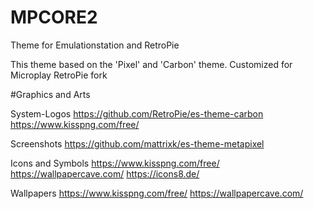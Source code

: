 # MPCORE2
Theme for Emulationstation and RetroPie


This theme based on the 'Pixel' and 'Carbon' theme.
Customized for Microplay RetroPie fork



#Graphics and Arts

System-Logos 
https://github.com/RetroPie/es-theme-carbon
https://www.kisspng.com/free/

Screenshots
https://github.com/mattrixk/es-theme-metapixel

Icons and Symbols
https://www.kisspng.com/free/
https://wallpapercave.com/
https://icons8.de/

Wallpapers
https://www.kisspng.com/free/
https://wallpapercave.com/
